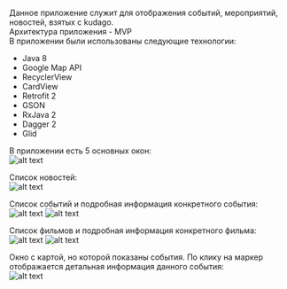 Данное приложение служит для отображения событий, мероприятий, новостей, взятых с kudago.   
Архитектура приложения - MVP  
В приложении были использованы следующие технологии:  
  - Java 8
  - Google Map API
  - RecyclerView
  - CardView
  - Retrofit 2
  - GSON
  - RxJava 2
  - Dagger 2
  - Glid
  
В приложении есть 5 основных окон:  
![alt text](screenshots/Снимок1.JPG)​  

Список новостей:  
![alt text](screenshots/Снимок2.JPG)​  

Список событий и подробная информация конкретного события:  
![alt text](screenshots/Снимок3.JPG)​ ![alt text](screenshots/Снимок4.JPG)​  

Список фильмов и подробная информация конкретного фильма:  
![alt text](screenshots/Снимок5.JPG)​ ![alt text](screenshots/Снимок6.JPG)​  

Окно с картой, но которой показаны события. По клику на маркер отображается детальная информация данного события:  
![alt text](screenshots/Снимок7.JPG)​

